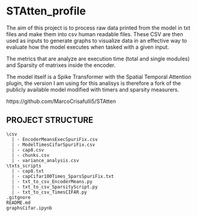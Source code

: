 # STAtten_profile
The aim of this project is to process raw data printed from the model in txt files and make them into csv human readable files.
These CSV are then used as inputs to generate graphs to visualize data in an effective way to evaluate how the model executes when tasked with a given input.

The metrics that are analyze are execution time (total and single modules) and Sparsity of matrixes inside the encoder.

The model itself is a Spike Transformer with the Spatial Temporal Attention plugin, the version I am using for this analisys is therefore a fork of the publicly available model modified with timers and sparsity measurers. 

<link>
https://github.com/MarcoCrisafulli5/STAtten
</link>

## PROJECT STRUCTURE
```
\csv
  | - EncoderMeansExecSpuriFix.csv 
  | - ModelTimesCifarSpuriFix.csv  
  | - cap8.csv  
  | - chunks.csv 
  | - variance_analysis.csv  
\txts_scripts
  | - cap8.txt
  | - capCifar100Times_SparsSpuriFix.txt
  | - txt_to_csv_EncoderMeans.py
  | - txt_to_csv_SparsityScript.py
  | - txt_to_csv_TimesCIFAR.py
.gitgnore
README.md
graphsCifar.ipynb
```
